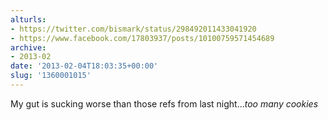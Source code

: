 ```yaml
---
alturls:
- https://twitter.com/bismark/status/298492011433041920
- https://www.facebook.com/17803937/posts/10100759571454689
archive:
- 2013-02
date: '2013-02-04T18:03:35+00:00'
slug: '1360001015'
---
```


My gut is sucking worse than those refs from last night...*too many cookies*

